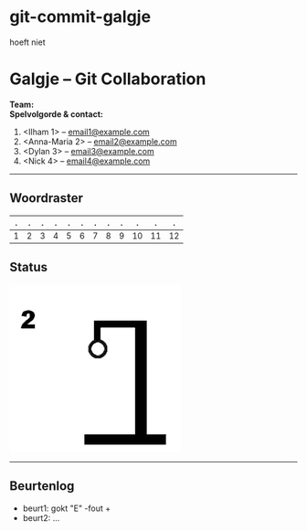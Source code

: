 # git-commit-galgje
hoeft niet

# Galgje – Git Collaboration

**Team:** <Teamnaam>  
**Spelvolgorde & contact:**
1. <Ilham 1> – <email1@example.com>
2. <Anna-Maria 2> – <email2@example.com>
3. <Dylan 3> – <email3@example.com>
4. <Nick 4> – <email4@example.com>

---

## Woordraster
<!-- Pas het aantal kolommen aan aan de woordlengte -->
| . | . | . | . | . | . | . | . | . | . | . | . |
| - | - | - | - | - | - | - | - | - | - | - | - |
| 1 | 2 | 3 | 4 | 5 | 6 | 7 | 8 | 9 | 10 | 11 | 12 |

## Status
![status](images/2.png)

---

## Beurtenlog
- beurt1: <Dylan> gokt "E"
-fout + 
- beurt2: ...